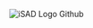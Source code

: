 ![iSAD Logo Github](https://github.com/sirx2713/From-The-Books/assets/122817303/fc01c35e-88d0-4f22-a6ad-78438fa33406)
